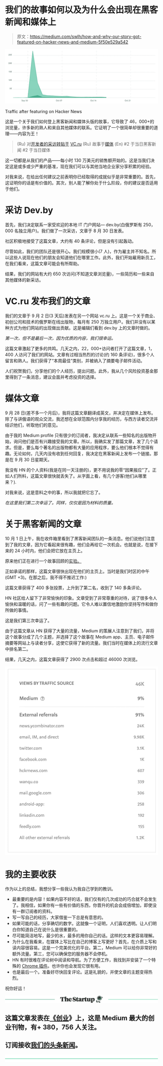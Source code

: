 # 我们的故事如何以及为什么会出现在黑客新闻和媒体上

> 原文：<https://medium.com/swlh/how-and-why-our-story-got-featured-on-hacker-news-and-medium-5f50e529a542>

![](img/9e8a028af03f4470f648d4458faf6ae6.png)

Traffic after featuring on Hacker News

这是一个关于我们如何登上黑客新闻和媒体头版的故事，它导致了 46，000+的浏览量，许多新的熟人和来自其他媒体的联系。它证明了一个很简单却很重要的道理——内容为王！

> (Ru)
> 对[开发者的采访转贴于](https://dev.by/news/weavora-everhour) [VC.ru](https://vc.ru/story/44787-vyrasti-do-oborota-v-1-mln-v-god-s-komandoy-iz-semi-chelovek-i-bez-investiciy) (Ru)
> 故事于[媒体](/everhour/growing-our-saas-company-to-1m-arr-7-people-3-years-no-vc-money-key-lessons-learned-2d53766507d2) (En)
> #2 于当日黑客新闻
> #2 于当日媒体

这一切都是从我们的产品——每小时 130 万美元的销售额开始的。这是当我们决定这是或多或少严重的基准，现在我们可以与其他当地企业家分享积累的经验。

对我来说，在给出任何建议之前表明你已经取得的成就似乎是非常重要的。首先，这证明你的话是有价值的。其次，别人能了解你处于什么阶段，你的建议是否适用于他们。

# 采访 Dev.by

首先，我们决定联系一家受欢迎的本地 IT 门户网站— dev.by(白俄罗斯有 250，000 名独立用户)。我们做了一次采访，文章于 8 月 30 日发表。

社区积极地接受了这篇文章，大约有 40 条评论，但是没有引起轰动。

尽管如此，我们的团队还是很开心。我们规模很小(7 人)，作为雇主并不知名。所以这些人说现在他们的朋友会知道他们在哪里工作。此外，我们开始雇用新员工，在我们看来，这篇文章可能会有所帮助。

结果，我们的网站有大约 650 次访问(不知道文章浏览量)，一些简历和一些来自其他媒体的新采访。

# VC.ru 发布我们的文章

我们的文章于 9 月 2 日(3 天后)发表在另一个网站 vc.ru 上。这是一个关于商业、初创公司和技术的俄罗斯在线出版物，每月有 250 万独立用户。我们并没有以某种方式为他们网站的出现做出贡献。这是编辑们看到 dev.by 上的文章时做的。

*第一次，但不是最后一次，因为优质的内容，我们很幸运。*

这篇文章激起了更多的共鸣。几天之内，22，000+访问者打开了这篇文章，1，400 人访问了我们的网站。文章有过相当热烈的讨论(约 160 条评论)，很多个人留言和熟人。我们获得了“本周最佳”类别，并被纳入了摘要电子邮件活动。

人们祝贺我们，分享他们的个人经历，提出问题。此外，我从几个风险投资基金那里得到了一条消息，建议会面并考虑投资的选择。

# 媒体文章

9 月 28 日(差不多一个月后)，我将这篇文章翻译成英文，并决定在媒体上发布。除了与讲俄语的观众交流，我还想在全球范围内分享我的经历，与西方读者交流并结识他们，听取他们的意见。

由于我的 Medium profile 只有很少的订阅者，我决定从联系一些知名的出版物开始，询问他们是否有兴趣接受我的文章。所以，我确实发了那篇文章，发了几个请求。但是，要么每个著名的出版物都有大量的应用程序，要么他们根本不觉得有趣。无论如何，几天内没有收到任何回复，我决定在黑客新闻上发布一个链接。那是在 9 月 30 日星期天。

我没有 HN 的个人资料(我是在同一天注册的)，更不用说我的零“因果报应”了。正如人们所料，这篇文章很快就丢失了。从字面上看，有几个游客(他们从哪里来？).

对我来说，这是意料之中的事，所以我就把它忘了。

*在这里我们第二次幸运了。同样，仅仅是因为材料的质量。*

# 关于黑客新闻的文章

10 月 1 日上午，我在收件箱里看到了黑客新闻团队的一条消息。他们说他们注意到了我的文章，因为它看起来很有趣，他们会再给它一次机会。也就是说，在接下来的 24 小时内，他们会把它放在主页上。

原来他们正在进行一个故事回顾的[实验。](https://news.ycombinator.com/item?id=11662380)

正如承诺的那样，这篇文章很快出现在他们的主页上。当时是我们时区的中午(GMT +3)。在那之后，我不得不推迟工作:)

这篇文章获得了 400 多张投票，上升到了第二名，收到了 140 多条评论。

HN 社区给人留下了非常愉快的印象。文章受到了非常尊重的对待，说了很多令人愉快和温暖的话，问了一些有趣的问题。它令人难以置信地激励你坚持写作和做你所做的事情。

这是我们第三次幸运了。

由于这篇文章从 HN 获得了大量的流量，Medium 的策展人注意到了我们，并将这个故事分成了几个主题，并选择了这个故事在 Medium app、主页、电子邮件摘要等网站上与读者分享，这使它获得了新的流量。我们当时在媒体上的流行文章中排名第二。

结果，几天之内，这篇文章获得了 2900 次点击和超过 46000 次浏览。

![](img/027e84338c029f7212e068030472e21a.png)

# 我的主要收获

作为以上的总结，我想分享一些我认为我自己学到的教训。

*   最重要的是内容！如果内容不好的话，我们仅有的几次成功的巧合就不会发生了。我相信，如果你有一些有价值的东西，你晋升的机会会成倍增加，即使没有一群订阅者的资料。
*   写一写自己的经历，大家借鉴一下总是有意思的。
*   如果可能的话，分享确切的数字。这就像一个证明，人们喜欢透明。让人们明白你知道自己在说什么是很重要的。
*   尽可能简洁地写，最少的水，最多的用你自己的话。这样的文本更容易理解。
*   为什么在我看来，在媒体上写比在自己的博客上写更好？首先，在介质上写和读内容很容易。这是一个完美优化的平台。第二，Medium 可以给你非常好的额外流量。第三，您可以确保您的服务器不会停机。
*   HN 有时很难在评论树中阅读和导航。为了方便工作，我找到并安装了一个特殊的 [Chrome 插件](https://chrome.google.com/webstore/detail/hacker-news-enhancement-s/bappiabcodbpphnojdiaddhnilfnjmpm)。也许你也会发现它很有用。
*   也是最后一个。准备好尽快回复评论。这是礼貌的，并使文章的主题变得热烈。

祝你好运！

[![](img/308a8d84fb9b2fab43d66c117fcc4bb4.png)](https://medium.com/swlh)

## 这篇文章发表在[《创业](https://medium.com/swlh)》上，这是 Medium 最大的创业刊物，有+ 380，756 人关注。

## 订阅接收[我们的头条新闻](http://growthsupply.com/the-startup-newsletter/)。

[![](img/b0164736ea17a63403e660de5dedf91a.png)](https://medium.com/swlh)